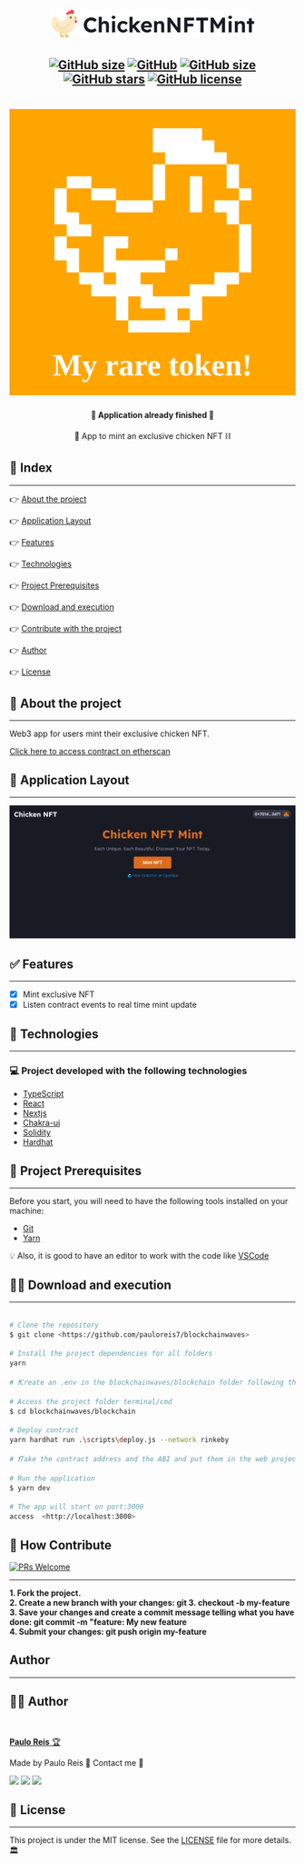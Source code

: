 <h1 align="center">
    <img src=".github/logo.svg" width="360" />
</h1>
 
<h2 align="center">

[![GitHub size](https://img.shields.io/github/repo-size/pauloreis7/blockchainwaves?color=purple)](https://github.com/pauloreis7/blockchainwaves/issues)
[![GitHub](https://img.shields.io/badge/types-TypeScript-%23007acc)](https://github.com/pauloreis7/blockchainwaves)
[![GitHub size](https://img.shields.io/github/last-commit/pauloreis7/blockchainwaves?color=%23964b00)](https://github.com/pauloreis7/blockchainwaves/commits)
[![GitHub stars](https://img.shields.io/github/stars/pauloreis7/blockchainwaves?color=%23f9d71c&style=flat)](https://github.com/pauloreis7/blockchainwaves/stargazers)
[![GitHub license](https://img.shields.io/github/license/pauloreis7/Foodfy)](https://github.com/pauloreis7/blockchainwaves/blob/master/LICENSE)

</h2>

<h1 align="center">
    <img src=".github/cover.svg" width="640" />
</h1>

<h4 align="center">🏁 Application already finished 🏁</h4>

<p align="center">🐤 App to mint an exclusive chicken NFT ⛓️</p>

## 🔗 Index

---

 <p>👉 <a href="#about">About the project</a> </p>
 <p>👉 <a href="#layout">Application Layout</a> </p>
 <p>👉 <a href="#func">Features</a> </p>
 <p>👉 <a href="#techs">Technologies</a> </p>
 <p>👉 <a href="#requests">Project Prerequisites</a> </p>
 <p>👉 <a href="#work">Download and execution</a> </p>
 <p>👉 <a href="#contribute">Contribute with the project</a> </p>
 <p>👉 <a href="#author">Author</a> </p>
 <p>👉 <a href="#license">License</a> </p>

<a id="about"></a>

## 🔎 About the project

---

<p>Web3 app for users mint their exclusive chicken NFT.</p>

[Click here to access contract on etherscan](https://rinkeby.etherscan.io/address/0xD68aD3DABDD668b8638ce8D8d364B3e5450581e2)

<a id="layout"></a>

## 🎨 Application Layout

---

<img src=".github/home.jpeg" />

<a id="func"></a>

## ✅ Features

---

- [x] Mint exclusive NFT
- [x] Listen contract events to real time mint update

<a id="techs"></a>

## 🧪 Technologies

---

### 💻 Project developed with the following technologies

- [TypeScript](https://www.typescriptlang.org/)
- [React](https://reactjs.org/)
- [Nextjs](https://nextjs.org/)
- [Chakra-ui](https://chakra-ui.com/)
- [Solidity](https://soliditylang.org/)
- [Hardhat](https://hardhat.org/)

<a id="requests"></a>

## 🚨 Project Prerequisites

---

Before you start, you will need to have the following tools installed on your machine:

- [Git](https://git-scm.com)
- [Yarn](https://yarnpkg.com/)

💡 Also, it is good to have an editor to work with the code like [VSCode](https://code.visualstudio.com/)

<a id="work"></a>

## 🏄‍♂️ Download and execution

---

```bash

# Clone the repository
$ git clone <https://github.com/pauloreis7/blockchainwaves>

# Install the project dependencies for all folders
yarn

# ❗Create an .env in the blockchainwaves/blockchain folder following the examples in the .env.example file

# Access the project folder terminal/cmd
$ cd blockchainwaves/blockchain

# Deploy contract
yarn hardhat run .\scripts\deploy.js --network rinkeby

# ❗Take the contract address and the ABI and put them in the web project

# Run the application
$ yarn dev

# The app will start on port:3000
access  <http://localhost:3000>

```

<a id="contribute"></a>

## 🎉 How Contribute

[![PRs Welcome](https://img.shields.io/badge/PRs-welcome-brightgreen.svg?style=flat-square)](https://github.com/pauloreis7/blockchainwaves/pulls)

---

<b>1. Fork the project.</b> <br />
<b>2. Create a new branch with your changes: git 3. checkout -b my-feature</b> <br />
<b>3. Save your changes and create a commit message telling what you have done: git commit -m "feature: My new feature</b> <br />
<b>4. Submit your changes: git push origin my-feature</b>

<a id="author"></a>

## Author

---

## 👨‍💻 Author

<a href="https://github.com/pauloreis7">

<img style="border-radius: 50%;" src="https://avatars1.githubusercontent.com/u/63323224?s=400&v=4" width="100px;" alt=""/>

<b>Paulo Reis</b> 🏆

</a>

<p>Made by Paulo Reis 🤴 Contact me 👋</p>

<a href = "mailto:paulosilvadosreis2057@gmail.com"><img src="https://img.shields.io/badge/Gmail-D14836?style=for-the-badge&logo=gmail&logoColor=white" target="_blank"></a>
<a href="https://www.linkedin.com/in/paulo-reis7/" target="_blank"><img src="https://img.shields.io/badge/-LinkedIn-%230077B5?style=for-the-badge&logo=linkedin&logoColor=white" target="_blank"></a>
<a href="https://www.instagram.com/pauloreis.7" target="_blank"><img src="https://img.shields.io/badge/-Instagram-%23E4405F?style=for-the-badge&logo=instagram&logoColor=white" target="_blank"></a>

<a id="license"></a>

## 📝 License

---

This project is under the MIT license. See the [LICENSE](LICENSE) file for more details.🏛️
